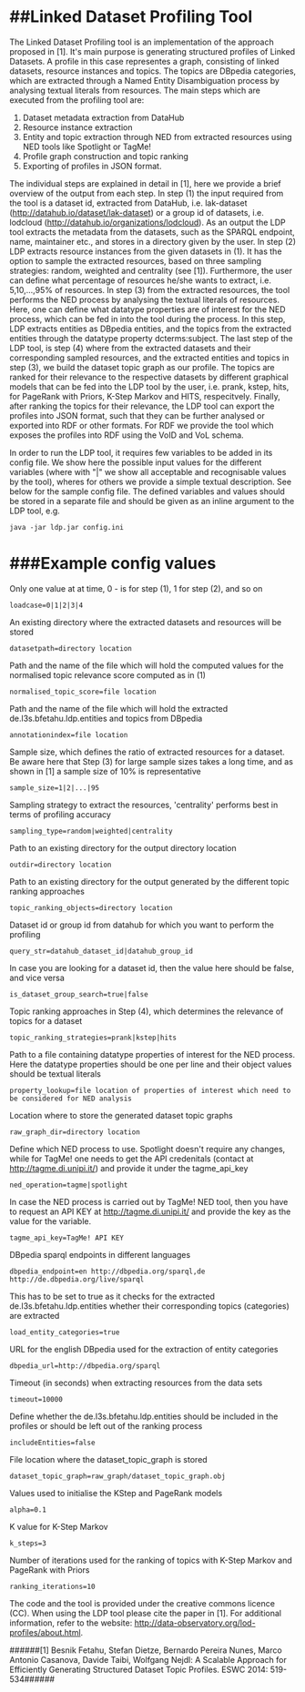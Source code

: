 ##Linked Dataset Profiling Tool
=========================

The Linked Dataset Profiling tool is an implementation of the approach proposed in [1]. It's main purpose is generating 
structured profiles of Linked Datasets. A profile in this case representes a graph, consisting of linked datasets, 
resource instances and topics. The topics are DBpedia categories, which are extracted through a Named Entity 
Disambiguation process by analysing textual literals from resources. The main steps which are executed from the 
profiling tool are: 

1. Dataset metadata extraction from DataHub
2. Resource instance extraction 
3. Entity and topic extraction through NED from extracted resources using NED tools like Spotlight or TagMe!
4. Profile graph construction and topic ranking
5. Exporting of profiles in JSON format.

The individual steps are explained in detail in [1], here we provide a brief overview of the output from each step. 
In step (1) the input required from the tool is a dataset id, extracted from DataHub, i.e. lak-dataset 
(http://datahub.io/dataset/lak-dataset) or a group id of datasets, i.e. lodcloud (http://datahub.io/organizations/lodcloud). 
As an output the LDP tool extracts the metadata from the datasets, such as the SPARQL endpoint, name, maintainer etc., 
and stores in a directory given by the user. In step (2) LDP extracts resource instances from the given datasets in (1).
 It has the option to sample the extracted resources, based on three sampling strategies: random, weighted and centrality 
 (see [1]). Furthermore, the user can define what percentage of resources he/she wants to extract, i.e. 5,10,...,95% 
 of resources. In step (3) from the extracted resources, the tool performs the NED process by analysing the textual 
 literals of resources. Here, one can define what datatype properties are of interest for the NED process, which can 
 be fed in into the tool during the process. In this step, LDP extracts entities as 
 DBpedia entities, and the topics from the extracted entities through the 
 datatype property dcterms:subject. The last step of the LDP tool, is step (4) where from the extracted datasets 
 and their corresponding sampled resources, and the extracted entities and topics in step (3), 
 we build the dataset topic graph as our profile. The topics are ranked for their relevance to the respective 
 datasets by different graphical models that can be fed into the LDP tool by the user, i.e. prank, kstep, hits, 
 for PageRank with Priors, K-Step Markov and HITS, respecitvely. Finally, after ranking the topics for their 
 relevance, the LDP tool can export the profiles into JSON format, such that they can be further analysed or exported 
 into RDF or other formats. For RDF we provide the tool which exposes the profiles into RDF using the VoID and VoL schema.


In order to run the LDP tool, it requires few variables to be added in its config file. We show here the possible input values for the different variables (where with "|" we show all acceptable and recognisable values by the tool), wheres for others we provide a simple textual description. See below for the sample config file. The defined variables and values should be stored in a separate file and should be given as an inline argument to the LDP tool, e.g. 

```
java -jar ldp.jar config.ini
```

###Example config values
=========================

Only one value at at time, 0 - is for step (1), 1 for step (2), and so on

```
loadcase=0|1|2|3|4
```


An existing directory where the extracted datasets and resources will be stored

```
datasetpath=directory location
```


Path and the name of the file which will hold the computed values for the normalised topic relevance score computed as in (1)

```
normalised_topic_score=file location
```


Path and the name of the file which will hold the extracted de.l3s.bfetahu.ldp.entities and topics from DBpedia

```
annotationindex=file location
```


Sample size, which defines the ratio of extracted resources for a dataset. Be aware here that Step (3) for large sample sizes takes a long time, and as shown in [1] a sample size of 10% is representative

```
sample_size=1|2|...|95
```


Sampling strategy to extract the resources, 'centrality' performs best in terms of profiling accuracy

```
sampling_type=random|weighted|centrality
```


Path to an existing directory for the output directory location

```
outdir=directory location
```


Path to an existing directory for the output generated by the different topic ranking approaches

```
topic_ranking_objects=directory location
```


Dataset id or group id from datahub for which you want to perform the profiling

```
query_str=datahub_dataset_id|datahub_group_id
```


In case you are looking for a dataset id, then the value here should be false, and vice versa

```
is_dataset_group_search=true|false
```


Topic ranking approaches in Step (4), which determines the relevance of topics for a dataset

```
topic_ranking_strategies=prank|kstep|hits
```


Path to a file containing datatype properties of interest for the NED process. Here the datatype properties should be one per line and their object values should be textual literals

```
property_lookup=file location of properties of interest which need to be considered for NED analysis
```
 

Location where to store the generated dataset topic graphs

```
raw_graph_dir=directory location 
```


Define which NED process to use. Spotlight doesn't require any changes, while for TagMe! one needs to get the API credenitals (contact at http://tagme.di.unipi.it/) and provide it under the tagme_api_key

```
ned_operation=tagme|spotlight 
```

In case the NED process is carried out by TagMe! NED tool, then you have to request an API KEY at http://tagme.di.unipi.it/ and provide the key as the value for the variable.
```
tagme_api_key=TagMe! API KEY
```

DBpedia sparql endpoints in different languages

```
dbpedia_endpoint=en	http://dbpedia.org/sparql,de	http://de.dbpedia.org/live/sparql 
```


This has to be set to true as it checks for the extracted de.l3s.bfetahu.ldp.entities whether their corresponding topics (categories) are extracted

```
load_entity_categories=true 
```


URL for the english DBpedia used for the extraction of entity categories

```
dbpedia_url=http://dbpedia.org/sparql 
```


Timeout (in seconds) when extracting resources from the data sets

```
timeout=10000 
```


Define whether the de.l3s.bfetahu.ldp.entities should be included in the profiles or should be left out of the ranking process

```
includeEntities=false 
```


File location where the dataset_topic_graph is stored

```
dataset_topic_graph=raw_graph/dataset_topic_graph.obj
```


Values used to initialise the KStep and PageRank models

```
alpha=0.1
```


K value for K-Step Markov

```
k_steps=3 
```


Number of iterations used for the ranking of topics with K-Step Markov and PageRank with Priors

```
ranking_iterations=10
```

The code and the tool is provided under the creative commons licence (CC). When using the LDP tool please cite the paper in [1]. For additional information, refer to the website: http://data-observatory.org/lod-profiles/about.html.

######[1] Besnik Fetahu, Stefan Dietze, Bernardo Pereira Nunes, Marco Antonio Casanova, Davide Taibi, Wolfgang Nejdl: A Scalable Approach for Efficiently Generating Structured Dataset Topic Profiles. ESWC 2014: 519-534######
